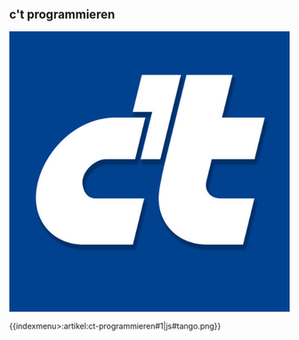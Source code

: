 ## c't programmieren
![No alt text available](/artikel/1200x630bb.jpg)

{{indexmenu>:artikel:ct-programmieren#1|js#tango.png}}
